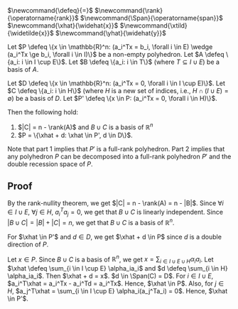 <span class="invisible">
$\newcommand{\defeq}{=}$
$\newcommand{\rank}{\operatorname{rank}}$
$\newcommand{\Span}{\operatorname{span}}$
$\newcommand{\xhat}{\widehat{x}}$
$\newcommand{\xtild}{\widetilde{x}}$
$\newcommand{\yhat}{\widehat{y}}$
</span>

Let $P \defeq \{x \in \mathbb{R}^n: (a_i^Tx = b_i, \forall i \in E) \wedge (a_i^Tx \ge b_i, \forall i \in I)\}$
be a non-empty polyhedron.
Let $A \defeq \{a_i: i \in I \cup E\}$.
Let $B \defeq \{a_i: i \in T\}$ (where $T \subseteq I \cup E$) be a basis of $A$.

Let $D \defeq \{x \in \mathbb{R}^n: (a_i^Tx = 0, \forall i \in I \cup E)\}$.
Let $C \defeq \{a_i: i \in H\}$ (where $H$ is a new set of indices, i.e., $H \cap (I \cup E) = \emptyset$)
be a basis of $D$.
Let $P' \defeq \{x \in P: (a_i^Tx = 0, \forall i \in H)\}$.

Then the following hold:

1.  $|C| = n - \rank(A)$ and $B \cup C$ is a basis of $\mathbb{R}^n$
2.  $P = \{\xhat + d: \xhat \in P', d \in D\}$.

Note that part 1 implies that $P'$ is a full-rank polyhedron.
Part 2 implies that any polyhedron $P$ can be decomposed into a full-rank polyhedron $P'$
and the double recession space of $P$.

## Proof

By the rank-nullity theorem, we get $|C| = n - \rank(A) = n - |B|$.
Since $\forall i \in I \cup E$, $\forall j \in H$, $a_i^Ta_j = 0$,
we get that $B \cup C$ is linearly independent.
Since $|B \cup C| = |B| + |C| = n$, we get that $B \cup C$ is a basis of $\mathbb{R}^n$.

For $\xhat \in P'$ and $d \in D$, we get $\xhat + d \in P$
since $d$ is a double direction of $P$.

Let $x \in P$. Since $B \cup C$ is a basis of $\mathbb{R}^n$, we get
$x = \sum_{i \in I \cup E \cup H} \alpha_ia_i$.
Let $\xhat \defeq \sum_{i \in I \cup E} \alpha_ia_i$ and $d \defeq \sum_{i \in H} \alpha_ia_i$.
Then $\xhat + d = x$. $d \in \Span(C) = D$.
For $i \in I \cup E$, $a_i^T\xhat = a_i^Tx - a_i^Td = a_i^Tx$.
Hence, $\xhat \in P$.
Also, for $j \in H$, $a_j^T\xhat = \sum_{i \in I \cup E} \alpha_i(a_j^Ta_i) = 0$.
Hence, $\xhat \in P'$.
